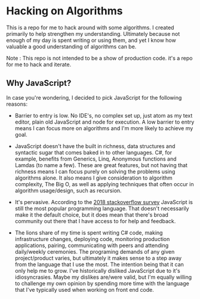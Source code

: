 # Hacking on Algorithms #

This is a repo for me to hack around with some algorithms. I created primarily to help strengthen my understanding.  Ultimately because not enough of my day is spent writing or using them, and yet I know how valuable a good understanding of algorithms can be.

Note : This repo is not intended to be a show of production code. it's a repo for me to hack and iterate.

## Why JavaScript?

In case you're wondering, I decided to pick JavaScript for the following reasons:

* Barrier to entry is low. No IDE's, no complex set up, just atom as my text editor, plain old JavaScript and node for execution. A low barrier to entry means I can focus more on algorithms and I'm more likely to achieve my goal.

* JavaScript doesn't have the built in richness, data structures and syntactic sugar that comes baked in to other languages. C#, for example, benefits from Generics, Linq, Anonymous functions and Lamdas (to name a few). These are great features, but not having that richness means I can focus purely on solving the problems using algorithms alone. It also means I give consideration to algorithm complexity, The Big O, as well as applying techniques that often occur in algorithm usage/design, such as recursion.

* It's pervasive. According to the [2018 stackoverflow survey](https://insights.stackoverflow.com/survey/2018/#technology-programming-scripting-and-markup-languages) JavaScript is still the most popular programming language. That doesn't necessarily make it the default choice, but it does mean that there's broad community out there that I have access to for help and feedback.   

* The lions share of my time is spent writing C# code, making infrastructure changes, deploying code, monitoring production applications, pairing, communicating with peers and attending daily/weekly ceremonies. The programing demands of any given project/product varies, but ultimately it makes sense to a step away from the  language that I use the most. The intention being that it can only help me to grow. I've historically disliked JavaScript due to it's idiosyncrasies. Maybe my dislikes are/were valid, but I'm equally willing to challenge my own opinion by spending more time with the language that I've typically used when working on front end code.
